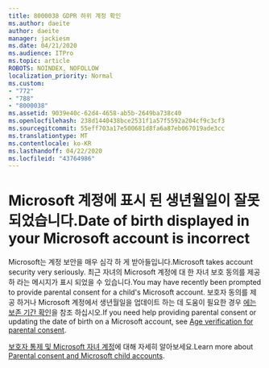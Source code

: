 ```yaml
---
title: 8000038 GDPR 하위 계정 확인
ms.author: daeite
author: daeite
manager: jackiesm
ms.date: 04/21/2020
ms.audience: ITPro
ms.topic: article
ROBOTS: NOINDEX, NOFOLLOW
localization_priority: Normal
ms.custom:
- "772"
- "788"
- "8000038"
ms.assetid: 9039e40c-62d4-4658-ab5b-2649ba738c40
ms.openlocfilehash: 238d1440438bce2531f1a57f5592a204cf9c3cf3
ms.sourcegitcommit: 55eff703a17e500681d8fa6a87eb067019ade3cc
ms.translationtype: MT
ms.contentlocale: ko-KR
ms.lasthandoff: 04/22/2020
ms.locfileid: "43764986"
---
```

# <a name="date-of-birth-displayed-in-your-microsoft-account-is-incorrect"></a><span data-ttu-id="901f7-102">Microsoft 계정에 표시 된 생년월일이 잘못 되었습니다.</span><span class="sxs-lookup"><span data-stu-id="901f7-102">Date of birth displayed in your Microsoft account is incorrect</span></span>

<span data-ttu-id="901f7-103">Microsoft는 계정 보안을 매우 심각 하 게 받아들입니다.</span><span class="sxs-lookup"><span data-stu-id="901f7-103">Microsoft takes account security very seriously.</span></span> <span data-ttu-id="901f7-104">최근 자녀의 Microsoft 계정에 대 한 자녀 보호 동의를 제공 하 라는 메시지가 표시 되었을 수 있습니다.</span><span class="sxs-lookup"><span data-stu-id="901f7-104">You may have recently been prompted to provide parental consent for a child's Microsoft account.</span></span> <span data-ttu-id="901f7-105">보호자 동의를 제공 하거나 Microsoft 계정에서 생년월일을 업데이트 하는 데 도움이 필요한 경우 [에는 보존 기간 확인](https://go.microsoft.com/fwlink/p/?linkid=874364)을 참조 하십시오.</span><span class="sxs-lookup"><span data-stu-id="901f7-105">If you need help providing parental consent or updating the date of birth on a Microsoft account, see [Age verification for parental consent](https://go.microsoft.com/fwlink/p/?linkid=874364).</span></span>
  
<span data-ttu-id="901f7-106">[보호자 통제 및 Microsoft 자녀 계정](https://go.microsoft.com/fwlink/p/?linkid=874365)에 대해 자세히 알아보세요.</span><span class="sxs-lookup"><span data-stu-id="901f7-106">Learn more about [Parental consent and Microsoft child accounts](https://go.microsoft.com/fwlink/p/?linkid=874365).</span></span>
  
